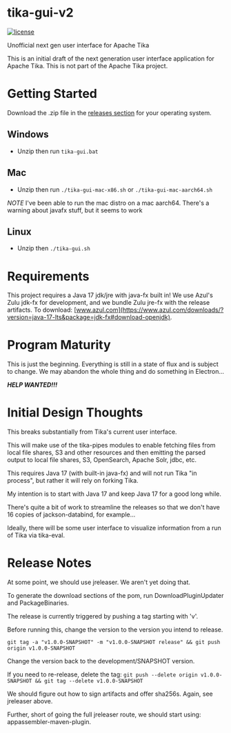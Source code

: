 # tika-gui-v2

[![license](https://img.shields.io/github/license/apache/tika.svg?maxAge=2592000)](http://www.apache.org/licenses/LICENSE-2.0)

Unofficial next gen user interface for Apache Tika

This is an initial draft of the next generation user interface application for Apache Tika.
This is not part of the Apache Tika project.

# Getting Started
Download the .zip file in the [releases section](https://github.com/tballison/tika-gui-v2/releases) for your operating system.

## Windows
 * Unzip then run `tika-gui.bat`

## Mac
 * Unzip then run `./tika-gui-mac-x86.sh` or `./tika-gui-mac-aarch64.sh`

*NOTE* I've been able to run the mac distro on a mac aarch64.  There's a warning about javafx stuff, but it seems to work

## Linux
 * Unzip then `./tika-gui.sh`

# Requirements
This project requires a Java 17 jdk/jre with java-fx built in! We use Azul's Zulu jdk-fx for development, and we bundle Zulu jre-fx with the release artifacts.  To download: [www.azul.com](https://www.azul.com/downloads/?version=java-17-lts&package=jdk-fx#download-openjdk).

# Program Maturity
This is just the beginning. Everything is still in a state of flux and is subject to change. We may abandon
the whole thing and do something in Electron...

***HELP WANTED!!!***

# Initial Design Thoughts
This breaks substantially from Tika's current user interface.

This will make use of the tika-pipes modules to enable fetching files from 
local file shares, S3 and other resources and then emitting the parsed output
to local file shares, S3, OpenSearch, Apache Solr, jdbc, etc.

This requires Java 17 (with built-in java-fx) and will not run Tika "in process", but rather 
it will rely on forking Tika. 

My intention is to start with Java 17 and keep Java 17 for a good long while. 

There's quite a bit of work to streamline the releases so that we don't have 16 copies of
jackson-databind, for example...

Ideally, there will be some user interface to visualize information from
a run of Tika via tika-eval.

# Release Notes
At some point, we should use jreleaser.  We aren't yet doing that.

To generate the download sections of the pom, run DownloadPluginUpdater and PackageBinaries.

The release is currently triggered by pushing a tag starting with 'v'.

Before running this, change the version to the version you intend to release.

```git tag -a "v1.0.0-SNAPSHOT" -m "v1.0.0-SNAPSHOT release" && git push origin v1.0.0-SNAPSHOT```

Change the version back to the development/SNAPSHOT version.

If you need to re-release, delete the tag:
```git push --delete origin v1.0.0-SNAPSHOT && git tag --delete v1.0.0-SNAPSHOT```

We should figure out how to sign artifacts and offer sha256s.  Again, see jreleaser above.

Further, short of going the full jreleaser route, we should start using: appassembler-maven-plugin.


